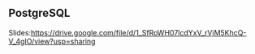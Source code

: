 ## PostgreSQL
Slides:https://drive.google.com/file/d/1_SfRoWH07lcdYxV_rVjM5KhcQ-V_4gIO/view?usp=sharing 
